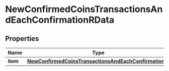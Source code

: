 

# NewConfirmedCoinsTransactionsAndEachConfirmationRData


## Properties

Name | Type | Description | Notes
------------ | ------------- | ------------- | -------------
**item** | [**NewConfirmedCoinsTransactionsAndEachConfirmationRI**](NewConfirmedCoinsTransactionsAndEachConfirmationRI.md) |  | 




